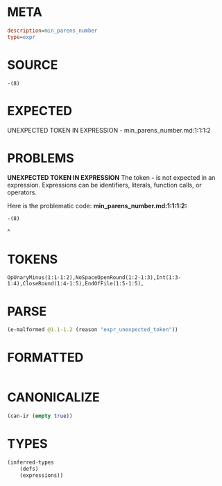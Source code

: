# META
~~~ini
description=min_parens_number
type=expr
~~~
# SOURCE
~~~roc
-(8)
~~~
# EXPECTED
UNEXPECTED TOKEN IN EXPRESSION - min_parens_number.md:1:1:1:2
# PROBLEMS
**UNEXPECTED TOKEN IN EXPRESSION**
The token **-** is not expected in an expression.
Expressions can be identifiers, literals, function calls, or operators.

Here is the problematic code:
**min_parens_number.md:1:1:1:2:**
```roc
-(8)
```
^


# TOKENS
~~~zig
OpUnaryMinus(1:1-1:2),NoSpaceOpenRound(1:2-1:3),Int(1:3-1:4),CloseRound(1:4-1:5),EndOfFile(1:5-1:5),
~~~
# PARSE
~~~clojure
(e-malformed @1.1-1.2 (reason "expr_unexpected_token"))
~~~
# FORMATTED
~~~roc

~~~
# CANONICALIZE
~~~clojure
(can-ir (empty true))
~~~
# TYPES
~~~clojure
(inferred-types
	(defs)
	(expressions))
~~~
